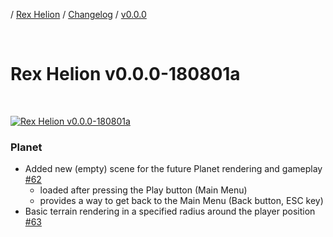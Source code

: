 / [Rex Helion](../../../) / [Changelog](../../) / [v0.0.0](../)

<br>

# Rex Helion v0.0.0-180801a

<br>

[![Rex Helion v0.0.0-180801a](http://img.youtube.com/vi/QzO0gdpKKmk/0.jpg)](http://www.youtube.com/watch?v=QzO0gdpKKmk "Rex Helion v0.0.0-180801a")

### Planet

- Added new (empty) scene for the future Planet rendering and gameplay [#62](https://github.com/TaidanaKage/RexHelion/issues/62)
  - loaded after pressing the Play button (Main Menu)
  - provides a way to get back to the Main Menu (Back button, ESC key)
- Basic terrain rendering in a specified radius around the player position [#63](https://github.com/TaidanaKage/RexHelion/issues/63)

<br>
<br>
<br>
